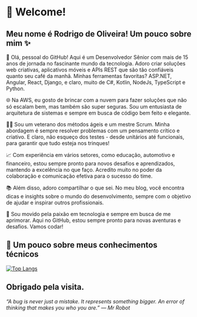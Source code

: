 # :pushpin: Welcome!
## Meu nome é Rodrigo de Oliveira! Um pouco sobre mim ✨

👋 Olá, pessoal do GitHub! Aqui é um Desenvolvedor Sênior com mais de 15 anos de jornada no fascinante mundo da tecnologia. Adoro criar soluções web criativas, aplicativos móveis e APIs REST que são tão confiáveis quanto seu café da manhã. Minhas ferramentas favoritas? ASP.NET, Angular, React, Django, e claro, muito de C#, Kotlin, NodeJs, TypeScript e Python.

🌐 Na AWS, eu gosto de brincar com a nuvem para fazer soluções que não só escalam bem, mas também são super seguras. Sou um entusiasta de arquitetura de sistemas e sempre em busca de código bem feito e elegante.

🤹‍♂️ Sou um veterano dos métodos ágeis e um mestre Scrum. Minha abordagem é sempre resolver problemas com um pensamento crítico e criativo. E claro, não esqueço dos testes - desde unitários até funcionais, para garantir que tudo esteja nos trinques!

📈 Com experiência em vários setores, como educação, automotivo e financeiro, estou sempre pronto para novos desafios e aprendizados, mantendo a excelência no que faço. Acredito muito no poder da colaboração e comunicação efetiva para o sucesso do time.

📚 Além disso, adoro compartilhar o que sei. No meu blog, você encontra dicas e insights sobre o mundo do desenvolvimento, sempre com o objetivo de ajudar e inspirar outros profissionais.

🚀 Sou movido pela paixão em tecnologia e sempre em busca de me aprimorar. Aqui no GitHub, estou sempre pronto para novas aventuras e desafios. Vamos codar!

## :triangular_flag_on_post: Um pouco sobre meus conhecimentos técnicos

[![Top Langs](https://github-readme-stats.vercel.app/api/top-langs/?username=rodri-oliveira-dev&layout=compact&theme=dark)](https://github.com/anuraghazra/github-readme-stats)


## Obrigado pela visita. 

<i>“A bug is never just a mistake. It represents something bigger. An error of thinking that makes you who you are.”
― Mr Robot</i>
